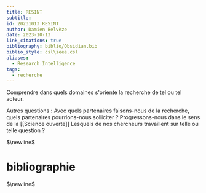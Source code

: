```yaml
---
title: RESINT
subtitle: 
id: 20231013_RESINT
author: Damien Belvèze
date: 2023-10-13
link_citations: true
bibliography: biblio/Obsidian.bib
biblio_style: csl\ieee.csl
aliases:
  - Research Intelligence
tags:
  - recherche
---
```

Comprendre dans quels domaines s'oriente la recherche de tel ou tel acteur. 

Autres questions : 
Avec quels partenaires faisons-nous de la recherche, quels partenaires pourrions-nous solliciter ?
Progressons-nous dans le sens de la [[Science ouverte]]
Lesquels de nos chercheurs travaillent sur telle ou telle question ?

$\newline$
# bibliographie
$\newline$






